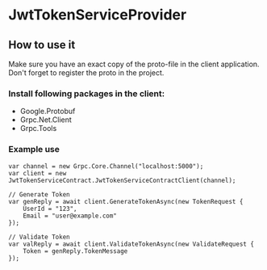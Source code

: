# JwtTokenServiceProvider

## How to use it

Make sure you have an exact copy of the proto-file in the client application. Don't forget to register the proto in the project.

### Install following packages in the client:
- Google.Protobuf
- Grpc.Net.Client
- Grpc.Tools

### Example use

```
var channel = new Grpc.Core.Channel("localhost:5000");
var client = new JwtTokenServiceContract.JwtTokenServiceContractClient(channel);

// Generate Token
var genReply = await client.GenerateTokenAsync(new TokenRequest {
    UserId = "123",
    Email = "user@example.com"
});

// Validate Token
var valReply = await client.ValidateTokenAsync(new ValidateRequest {
    Token = genReply.TokenMessage
});
```
